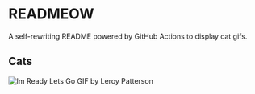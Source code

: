 # READMEOW

A self-rewriting README powered by GitHub Actions to display cat gifs.

## Cats

![Im Ready Lets Go GIF by Leroy Patterson](https://media4.giphy.com/media/CjmvTCZf2U3p09Cn0h/200.gif?cid=9acd02dakokcj0rm9vg791j9gx9s0yarti986mo3wfhhe9ey&ep=v1_gifs_search&rid=200.gif&ct=g)
